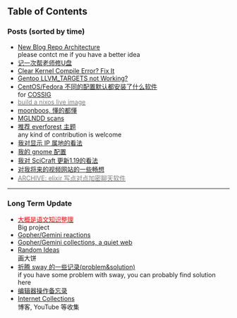 ## Table of Contents
### Posts (sorted by time)
- [New Blog Repo Architecture](new_blog_arch)<br>
please contct me if you have a better idea
- [记一次帮老师修U盘](recover_udisk)<br>
- [Clear Kernel Compile Error? Fix It](clear_kernel_compile_fix)<br>
- [Gentoo LLVM\_TARGETS not Working?](gentoo_llvm_targets)<br>
- [CentOS/Fedora 不同的配置默认都安装了什么软件](anaconda_kickstarts)<br>
for [COSSIG](https://www.cossig.org)
- [<font color=grey>build a nixos live image</font>](nixos)<br>
- [moonboos, 懂的都懂](moonboos)<br>
- [MGLNDD scans](weird_mglndd)<br>
- [推荐 everforest 主题](recommend_everforest_theme)<br>
any kind of contribution is welcome
- [我对显示 IP 属地的看法](about_showing_ip)<br>
- [我的 gnome 配置](my_gnome_config)<br>
- [我对 SciCraft 更新1.19的看法](scicraft_update)<br>
- [对我将来的视频网站的一些畅想](plan_for_my_video_site)<br>
- [<font color=grey>ARCHIVE: elixir 写点对点加密聊天软件</font>](p2p_chat)<br>

---

### Long Term Update
- [<font color=red>大概是语文知识整理</font>](digua-YW)<br>
Big project
- [Gopher/Gemini reactions](re.gmi.txt)<br>
- [Gopher/Gemini collections, a quiet web](gopher_collections.gmi.txt)<br>
- [Random Ideas](ideas)<br>
画大饼
- [折腾 sway 的一些记录(problem&solution)](wayland)<br>
if you have some problem with sway, you can probably find solution here
- [编辑器操作备忘录](cheatsheet)<br>
- [Internet Collections](internet_collections)<br>
博客, YouTube 等收集
